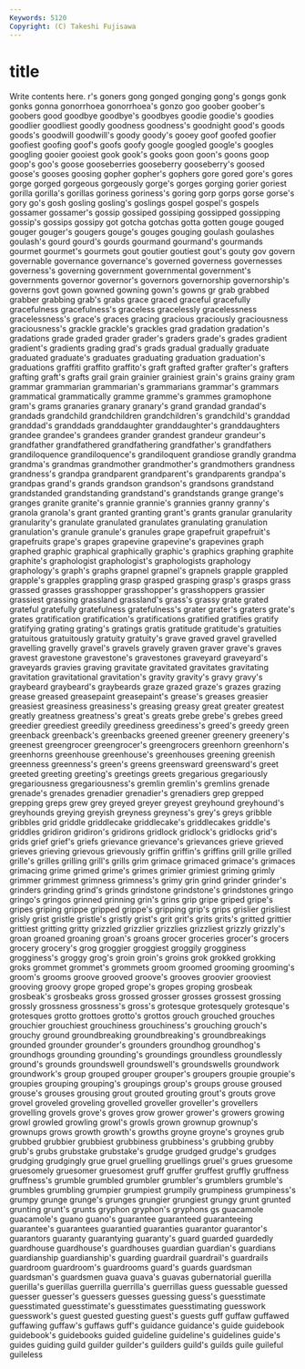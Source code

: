 ```yaml
---
Keywords: 5120 
Copyright: (C) Takeshi Fujisawa
---
```


# title

Write contents here.
r's goners gong gonged
gonging gong's gongs gonk gonks gonna gonorrhoea gonorrhoea's gonzo goo
goober goober's goobers good goodbye goodbye's goodbyes goodie goodie's goodies
goodlier goodliest goodly goodness goodness's goodnight good's goods goods's goodwill
goodwill's goody goody's gooey goof goofed goofier goofiest goofing goof's
goofs goofy google googled google's googles googling gooier gooiest gook
gook's gooks goon goon's goons goop goop's goo's goose gooseberries
gooseberry gooseberry's goosed goose's gooses goosing gopher gopher's gophers gore
gored gore's gores gorge gorged gorgeous gorgeously gorge's gorges gorging
gorier goriest gorilla gorilla's gorillas goriness goriness's goring gorp gorps
gorse gorse's gory go's gosh gosling gosling's goslings gospel gospel's
gospels gossamer gossamer's gossip gossiped gossiping gossipped gossipping gossip's gossips
gossipy got gotcha gotchas gotta gotten gouge gouged gouger gouger's
gougers gouge's gouges gouging goulash goulashes goulash's gourd gourd's gourds
gourmand gourmand's gourmands gourmet gourmet's gourmets gout goutier goutiest gout's
gouty gov govern governable governance governance's governed governess governesses governess's
governing government governmental government's governments governor governor's governors governorship governorship's
governs govt gown gowned gowning gown's gowns gr grab grabbed
grabber grabbing grab's grabs grace graced graceful gracefully gracefulness gracefulness's
graceless gracelessly gracelessness gracelessness's grace's graces gracing gracious graciously graciousness
graciousness's grackle grackle's grackles grad gradation gradation's gradations grade graded
grader grader's graders grade's grades gradient gradient's gradients grading grad's
grads gradual gradually graduate graduated graduate's graduates graduating graduation graduation's
graduations graffiti graffito graffito's graft grafted grafter grafter's grafters grafting
graft's grafts grail grain grainier grainiest grain's grains grainy gram
grammar grammarian grammarian's grammarians grammar's grammars grammatical grammatically gramme gramme's
grammes gramophone gram's grams granaries granary granary's grand grandad grandad's
grandads grandchild grandchildren grandchildren's grandchild's granddad granddad's granddads granddaughter granddaughter's
granddaughters grandee grandee's grandees grander grandest grandeur grandeur's grandfather grandfathered
grandfathering grandfather's grandfathers grandiloquence grandiloquence's grandiloquent grandiose grandly grandma grandma's
grandmas grandmother grandmother's grandmothers grandness grandness's grandpa grandparent grandparent's grandparents
grandpa's grandpas grand's grands grandson grandson's grandsons grandstand grandstanded grandstanding
grandstand's grandstands grange grange's granges granite granite's grannie grannie's grannies
granny granny's granola granola's grant granted granting grant's grants granular
granularity granularity's granulate granulated granulates granulating granulation granulation's granule granule's
granules grape grapefruit grapefruit's grapefruits grape's grapes grapevine grapevine's grapevines
graph graphed graphic graphical graphically graphic's graphics graphing graphite graphite's
graphologist graphologist's graphologists graphology graphology's graph's graphs grapnel grapnel's grapnels
grapple grappled grapple's grapples grappling grasp grasped grasping grasp's grasps
grass grassed grasses grasshopper grasshopper's grasshoppers grassier grassiest grassing grassland
grassland's grass's grassy grate grated grateful gratefully gratefulness gratefulness's grater
grater's graters grate's grates gratification gratification's gratifications gratified gratifies gratify
gratifying grating grating's gratings gratis gratitude gratitude's gratuities gratuitous gratuitously
gratuity gratuity's grave graved gravel gravelled gravelling gravelly gravel's gravels
gravely graven graver grave's graves gravest gravestone gravestone's gravestones graveyard
graveyard's graveyards gravies graving gravitate gravitated gravitates gravitating gravitation gravitational
gravitation's gravity gravity's gravy gravy's graybeard graybeard's graybeards graze grazed
graze's grazes grazing grease greased greasepaint greasepaint's grease's greases greasier
greasiest greasiness greasiness's greasing greasy great greater greatest greatly greatness
greatness's great's greats grebe grebe's grebes greed greedier greediest greedily
greediness greediness's greed's greedy green greenback greenback's greenbacks greened greener
greenery greenery's greenest greengrocer greengrocer's greengrocers greenhorn greenhorn's greenhorns greenhouse
greenhouse's greenhouses greening greenish greenness greenness's green's greens greensward greensward's
greet greeted greeting greeting's greetings greets gregarious gregariously gregariousness gregariousness's
gremlin gremlin's gremlins grenade grenade's grenades grenadier grenadier's grenadiers grep
grepped grepping greps grew grey greyed greyer greyest greyhound greyhound's
greyhounds greying greyish greyness greyness's grey's greys gribble gribbles grid
griddle griddlecake griddlecake's griddlecakes griddle's griddles gridiron gridiron's gridirons gridlock
gridlock's gridlocks grid's grids grief grief's griefs grievance grievance's grievances
grieve grieved grieves grieving grievous grievously griffin griffin's griffins grill
grille grilled grille's grilles grilling grill's grills grim grimace grimaced
grimace's grimaces grimacing grime grimed grime's grimes grimier grimiest griming
grimly grimmer grimmest grimness grimness's grimy grin grind grinder grinder's
grinders grinding grind's grinds grindstone grindstone's grindstones gringo gringo's gringos
grinned grinning grin's grins grip gripe griped gripe's gripes griping
grippe gripped grippe's gripping grip's grips grislier grisliest grisly grist
gristle gristle's gristly grist's grit grit's grits grits's gritted grittier
grittiest gritting gritty grizzled grizzlier grizzlies grizzliest grizzly grizzly's groan
groaned groaning groan's groans grocer groceries grocer's grocers grocery grocery's
grog groggier groggiest groggily grogginess grogginess's groggy grog's groin groin's
groins grok grokked grokking groks grommet grommet's grommets groom groomed
grooming grooming's groom's grooms groove grooved groove's grooves groovier grooviest
grooving groovy grope groped grope's gropes groping grosbeak grosbeak's grosbeaks
gross grossed grosser grosses grossest grossing grossly grossness grossness's gross's
grotesque grotesquely grotesque's grotesques grotto grottoes grotto's grottos grouch grouched
grouches grouchier grouchiest grouchiness grouchiness's grouching grouch's grouchy ground groundbreaking
groundbreaking's groundbreakings grounded grounder grounder's grounders groundhog groundhog's groundhogs grounding
grounding's groundings groundless groundlessly ground's grounds groundswell groundswell's groundswells groundwork
groundwork's group grouped grouper grouper's groupers groupie groupie's groupies grouping
grouping's groupings group's groups grouse groused grouse's grouses grousing grout
grouted grouting grout's grouts grove grovel groveled groveling grovelled groveller
groveller's grovellers grovelling grovels grove's groves grow grower grower's growers
growing growl growled growling growl's growls grown grownup grownup's grownups
grows growth growth's growths groyne groyne's groynes grub grubbed grubbier
grubbiest grubbiness grubbiness's grubbing grubby grub's grubs grubstake grubstake's grudge
grudged grudge's grudges grudging grudgingly grue gruel gruelling gruellings gruel's
grues gruesome gruesomely gruesomer gruesomest gruff gruffer gruffest gruffly gruffness
gruffness's grumble grumbled grumbler grumbler's grumblers grumble's grumbles grumbling grumpier
grumpiest grumpily grumpiness grumpiness's grumpy grunge grunge's grunges grungier grungiest
grungy grunt grunted grunting grunt's grunts gryphon gryphon's gryphons gs
guacamole guacamole's guano guano's guarantee guaranteed guaranteeing guarantee's guarantees guarantied
guaranties guarantor guarantor's guarantors guaranty guarantying guaranty's guard guarded guardedly
guardhouse guardhouse's guardhouses guardian guardian's guardians guardianship guardianship's guarding guardrail
guardrail's guardrails guardroom guardroom's guardrooms guard's guards guardsman guardsman's guardsmen
guava guava's guavas gubernatorial guerilla guerilla's guerillas guerrilla guerrilla's guerrillas
guess guessable guessed guesser guesser's guessers guesses guessing guess's guesstimate
guesstimated guesstimate's guesstimates guesstimating guesswork guesswork's guest guested guesting guest's
guests guff guffaw guffawed guffawing guffaw's guffaws guff's guidance guidance's
guide guidebook guidebook's guidebooks guided guideline guideline's guidelines guide's guides
guiding guild guilder guilder's guilders guild's guilds guile guileful guileless
